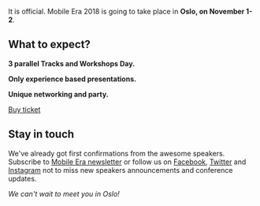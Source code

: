 It is official. Mobile Era 2018 is going to take place in **Oslo, on November 1-2**.

## What to expect?

**3 parallel Tracks and Workshops Day.**


**Only experience based presentations.**

**Unique networking and party.**

<div layout horizontal center-justified>
<a href="https://ti.to/mobile-era/2018" rel="noopener noreferrer">
  <paper-button primary>Buy ticket</paper-button>
</a>
</div>


## Stay in touch

We've already got first confirmations from the awesome speakers. Subscribe to [Mobile Era newsletter](https://github.us12.list-manage.com/subscribe/post?u=fa5d127dc57bce862da2801bd&amp;id=a6547c75c0) or follow us on [Facebook](https://www.facebook.com/mobileeraconf/), [Twitter](https://twitter.com/mobileeraconf) and [Instagram](https://www.instagram.com/mobileeraconf) not to miss new speakers announcements and conference updates.


<span><i>
We can't wait to meet you in Oslo!
</i></span>
